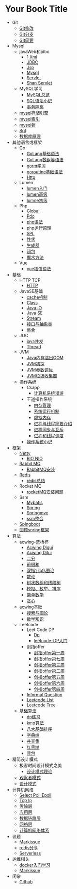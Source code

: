 # Your Book Title

- Git
  * [Git修改](Git/Git修改.md)
  * [Git分支](Git/Git分支.md)
  * [Git简要](Git/Git简要.md)
- Mysql
  - javaWeb和jdbc
    * [1 Xml](mysql/javaWeb和jdbc/1-xml.md)
    * [JDBC](mysql/javaWeb和jdbc/JDBC.md)
    * [Jsp](mysql/javaWeb和jdbc/jsp.md)
    * [Mysql](mysql/javaWeb和jdbc/mysql.md)
    * [Servlet](mysql/javaWeb和jdbc/servlet.md)
    * [Shan Servlet](mysql/javaWeb和jdbc/shan-servlet.md)
  - MySQL学习
    * [MySQL总览](mysql/MySQL学习/MySQL总览.md)
    * [SQL语法小记](mysql/MySQL学习/SQL语法小记.md)
    * [事务隔离](mysql/MySQL学习/事务隔离.md)
  * [mysql存储引擎](mysql/mysql存储引擎.md)
  * [mysql索引](mysql/mysql索引.md)
  * [mysql锁](mysql/mysql锁.md)
  * [Sql](mysql/sql.md)
  * [数据库原理](mysql/数据库原理.md)
- 其他语言或框架
  - Go
    * [GoLang基础语法](其他语言或框架/go/GoLang基础语法.md)
    * [GoLang数组等语法](其他语言或框架/go/GoLang数组等语法.md)
    * [gorm学习](其他语言或框架/go/gorm学习.md)
    * [goroutine基础语法](其他语言或框架/go/goroutine基础语法.md)
    * [Http](其他语言或框架/go/http.md)
  - Lumen
    * [lumen入门](其他语言或框架/lumen/lumen入门.md)
    * [lumen高级](其他语言或框架/lumen/lumen高级.md)
    * [lumne初级](其他语言或框架/lumen/lumne初级.md)
  - Php
    * [Global](其他语言或框架/php/global.md)
    * [Pdo](其他语言或框架/php/pdo.md)
    * [php语法](其他语言或框架/php/php语法.md)
    * [php运行原理](其他语言或框架/php/php运行原理.md)
    * [SPL](其他语言或框架/php/SPL.md)
    * [性状](其他语言或框架/php/性状.md)
    * [生成器](其他语言或框架/php/生成器.md)
    * [闭包](其他语言或框架/php/闭包.md)
    * [魔术方法](其他语言或框架/php/魔术方法.md)
  - Vue
    * [vue插值语法](其他语言或框架/vue/vue插值语法.md)
- 基础
  - HTTP TCP
    * [HTTP](基础/HTTP_TCP/HTTP.md)
  - JavaSE基础
    * [cache机制](基础/JavaSE基础/cache机制.md)
    * [Class](基础/JavaSE基础/Class.md)
    * [Java IO](基础/JavaSE基础/JavaIO.md)
    * [Java SE](基础/JavaSE基础/javaSE.md)
    * [Stream](基础/JavaSE基础/Stream.md)
    * [接口与抽象类](基础/JavaSE基础/接口与抽象类.md)
    * [集合](基础/JavaSE基础/集合.md)
  - JUC
    * [java并发](基础/JUC/java并发.md)
    * [Thread](基础/JUC/Thread.md)
  - JVM
    * [Java内存溢出OOM](基础/JVM/Java内存溢出OOM.md)
    * [JVM初探](基础/JVM/JVM初探.md)
    * [JVM参数调优](基础/JVM/JVM参数调优.md)
    * [JVM垃圾收集器](基础/JVM/JVM垃圾收集器.md)
  - 操作系统
    - Csapp
      * [计算机系统漫游](基础/操作系统/csapp/计算机系统漫游.md)
    - 王道操作系统
      * [内存管理](基础/操作系统/王道操作系统/内存管理.md)
      * [系统运行机制](基础/操作系统/王道操作系统/系统运行机制.md)
      * [虚拟内存](基础/操作系统/王道操作系统/虚拟内存.md)
      * [进程与线程简要介绍](基础/操作系统/王道操作系统/进程与线程简要介绍.md)
      * [进程同步与互斥](基础/操作系统/王道操作系统/进程同步与互斥.md)
      * [进程和线程调度](基础/操作系统/王道操作系统/进程和线程调度.md)
    * [操作系统小记](基础/操作系统/操作系统小记.md)
- 框架
  - [Netty](框架/netty/netty.md)
    * [BIO NIO](框架/netty/BIO,NIO.md)
  - [Rabbit MQ](框架/RabbitMQ/RabbitMQ.md)
    * [RabbitMQ安装](框架/RabbitMQ/RabbitMQ安装.md)
  - [Redis](框架/Redis/redis.md)
    * [redis总结](框架/Redis/redis总结.md)
  - Rocket MQ
    * [rocketMQ安装问题](框架/rocketMQ/rocketMQ安装问题.md)
  - Ssm
    * [Mybatis](框架/ssm/mybatis.md)
    * [Spring](框架/ssm/spring.md)
    * [Springmvc](框架/ssm/springmvc.md)
    * [ssm整合](框架/ssm/ssm整合.md)
  * [Spingboot](框架/spingboot.md)
  * [回顾spring框架](框架/回顾spring框架.md)
- 算法
  - acwing-蓝桥杯
    * [Acwing Digui](算法/acwing-蓝桥杯/Acwing-digui.md)
    * [Acwing Ditui](算法/acwing-蓝桥杯/Acwing-ditui.md)
    * [二分](算法/acwing-蓝桥杯/二分.md)
    * [前缀和](算法/acwing-蓝桥杯/前缀和.md)
    * [双指针bfs图论](算法/acwing-蓝桥杯/双指针bfs图论.md)
    * [数论](算法/acwing-蓝桥杯/数论.md)
    * [树状数组和线段树](算法/acwing-蓝桥杯/树状数组和线段树.md)
    * [模拟、枚举、排序](算法/acwing-蓝桥杯/模拟、枚举、排序.md)
    * [简单数学](算法/acwing-蓝桥杯/简单数学.md)
    * [贪心](算法/acwing-蓝桥杯/贪心.md)
  - acwing基础
    * [搜索与图论](算法/acwing基础/搜索与图论.md)
    * [数学知识](算法/acwing基础/数学知识.md)
  - Leetcode
    - Leet Code DP
      * [Dp](算法/leetcode/leetCode-DP/dp.md)
      * [leetcode-DP入门](算法/leetcode/leetCode-DP/leetcode-DP入门.md)
    - 剑指offer
      * [剑指offer第一周](算法/leetcode/剑指offer/剑指offer第一周.md)
      * [剑指offer第七周](算法/leetcode/剑指offer/剑指offer第七周.md)
      * [剑指offer第三周](算法/leetcode/剑指offer/剑指offer第三周.md)
      * [剑指offer第二周](算法/leetcode/剑指offer/剑指offer第二周.md)
      * [剑指offer第五周](算法/leetcode/剑指offer/剑指offer第五周.md)
      * [剑指offer第六周](算法/leetcode/剑指offer/剑指offer第六周.md)
      * [剑指offer第四周](算法/leetcode/剑指offer/剑指offer第四周.md)
    * [Informal Question](算法/leetcode/informal-question.md)
    * [Leetcode List](算法/leetcode/leetcode-list.md)
    * [Leetcode Tree](算法/leetcode/leetcode-tree.md)
  - [基础算法](算法/基础算法/基础算法.md)
    * [dp练习](算法/基础算法/dp练习.md)
    * [kmp算法](算法/基础算法/kmp算法.md)
    * [八大基础排序](算法/基础算法/八大基础排序.md)
    * [字典树](算法/基础算法/字典树.md)
    * [并查集](算法/基础算法/并查集.md)
    * [红黑树](算法/基础算法/红黑树.md)
    * [背包](算法/基础算法/背包.md)
- 精简设计模式
  - 极客时间设计模式之美
    * [设计模式理论](精简设计模式/极客时间设计模式之美/设计模式理论.md)
  * [观察者模式](精简设计模式/观察者模式.md)
  * [设计模式](精简设计模式/设计模式.md)
- 计算机网络
  * [Select Poll Epoll](计算机网络/select-poll-epoll.md)
  * [Tcp Ip](计算机网络/tcp-ip.md)
  * [传输层](计算机网络/传输层.md)
  * [应用层](计算机网络/应用层.md)
  * [数据链路层](计算机网络/数据链路层.md)
  * [网络层](计算机网络/网络层.md)
  * [计算机网络体系](计算机网络/计算机网络体系.md)
- 议题
  * [Markissue](议题/markissue.md)
  * [redis分享](议题/redis分享.md)
  * [Serverless](议题/serverless.md)
- 运维相关
  * [docker入门学习](运维相关/docker入门学习.md)
  * [Markissue](运维相关/markissue.md)
- 闲杂
  * [Github](闲杂/Github.md)
